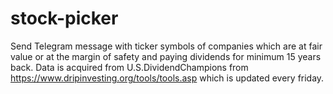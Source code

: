 # stock-picker

Send Telegram message with ticker symbols of companies which are at fair value or at the margin of safety and paying dividends for minimum 15 years back.
Data is acquired from U.S.DividendChampions from https://www.dripinvesting.org/tools/tools.asp which is updated every friday.





